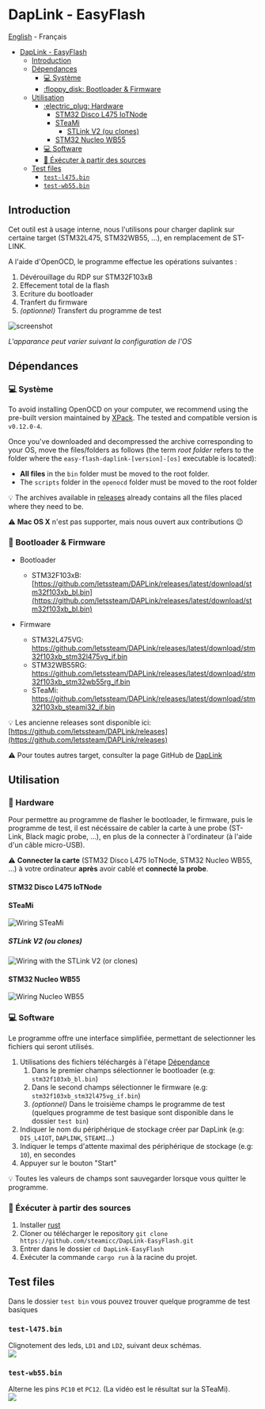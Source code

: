 # DapLink - EasyFlash

[English](README.md) - Français

- [DapLink - EasyFlash](#daplink---easyflash)
  - [Introduction](#introduction)
  - [Dépendances](#dépendances)
    - [:computer: Système](#computer-système)
    - [:floppy\_disk: Bootloader \& Firmware](#floppy_disk-bootloader--firmware)
  - [Utilisation](#utilisation)
    - [:electric\_plug: Hardware](#electric_plug-hardware)
      - [STM32 Disco L475 IoTNode](#stm32-disco-l475-iotnode)
      - [STeaMi](#steami)
        - [STLink V2 (ou clones)](#stlink-v2-ou-clones)
      - [STM32 Nucleo WB55](#stm32-nucleo-wb55)
    - [:computer: Software](#computer-software)
    - [:crab: Éxécuter à partir des sources](#crab-éxécuter-à-partir-des-sources)
  - [Test files](#test-files)
    - [`test-l475.bin`](#test-l475bin)
    - [`test-wb55.bin`](#test-wb55bin)


## Introduction
Cet outil est à usage interne, nous l'utilisons pour charger daplink sur certaine target (STM32L475, STM32WB55, ...), en remplacement de ST-LINK.

A l'aide d'OpenOCD, le programme effectue les opérations suivantes :
  1. Dévérouillage du RDP sur STM32F103xB
  2. Effecement total de la flash
  3. Ecriture du bootloader
  4. Tranfert du firmware
  5. _(optionnel)_ Transfert du programme de test 

![screenshot](doc/screenshot.png)

_L'apparance peut varier suivant la configuration de l'OS_

## Dépendances
### :computer: Système
To avoid installing OpenOCD on your computer, we recommend using the pre-built version maintained by [XPack](https://github.com/xpack-dev-tools/openocd-xpack/releases/tag/v0.12.0-4). The tested and compatible version is `v0.12.0-4`.

Once you've downloaded and decompressed the archive corresponding to your OS, move the files/folders as follows (the term _root folder_ refers to the folder where the `easy-flash-daplink-[version]-[os]` executable is located):
 - **All files** in the `bin` folder must be moved to the root folder.
 - The `scripts` folder in the `openocd` folder must be moved to the root folder
  
:bulb: The archives available in [releases](https://github.com/steamicc/DapLink-EasyFlash/releases) already contains all the files placed where they need to be.

:warning: **Mac OS X** n'est pas supporter, mais nous ouvert aux contributions :wink:

### :floppy_disk: Bootloader & Firmware
- Bootloader
  - STM32F103xB: [https://github.com/letssteam/DAPLink/releases/latest/download/stm32f103xb_bl.bin](https://github.com/letssteam/DAPLink/releases/latest/download/stm32f103xb_bl.bin)

- Firmware
  - STM32L475VG: [https://github.com/letssteam/DAPLink/releases/latest/download/stm32f103xb_stm32l475vg_if.bin
](https://github.com/letssteam/DAPLink/releases/latest/download/stm32f103xb_stm32l475vg_if.bin
)  
  - STM32WB55RG: [https://github.com/letssteam/DAPLink/releases/latest/download/stm32f103xb_stm32wb55rg_if.bin
](https://github.com/letssteam/DAPLink/releases/latest/download/stm32f103xb_stm32wb55rg_if.bin
)  
  - STeaMi: [https://github.com/letssteam/DAPLink/releases/latest/download/stm32f103xb_steami32_if.bin
](https://github.com/letssteam/DAPLink/releases/latest/download/stm32f103xb_steami32_if.bin
)

:bulb: Les ancienne releases sont disponible ici: [https://github.com/letssteam/DAPLink/releases](https://github.com/letssteam/DAPLink/releases)

:warning: Pour toutes autres target, consulter la page GitHub de [DapLink](https://github.com/ARMmbed/DAPLink)

## Utilisation

### :electric_plug: Hardware
Pour permettre au programme de flasher le bootloader, le firmware, puis le programme de test, il est nécéssaire de cabler la carte à une probe (ST-Link, Black magic probe, ...), en plus de la connecter à l'ordinateur (à l'aide d'un câble micro-USB).

:warning: **Connecter la carte** (STM32 Disco L475 IoTNode, STM32 Nucleo WB55, ...) à votre ordinateur **après** avoir cablé et **connecté la probe**.

#### STM32 Disco L475 IoTNode

#### STeaMi
![](doc/wiring_stlink_steami.png "Wiring STeaMi")

##### STLink V2 (ou clones)
![](doc/wiring_l475_stlinkv2.png "Wiring with the STLink V2 (or clones)")

#### STM32 Nucleo WB55
![](doc/wiring_stlink_nucleo.png "Wiring Nucleo WB55")

### :computer: Software
Le programme offre une interface simplifiée, permettant de selectionner les fichiers qui seront utilisés.

  1. Utilisations des fichiers téléchargés à l'étape [Dépendance](#floppy_disk-bootloader--firmware)
     1. Dans le premier champs sélectionner le bootloader (e.g: `stm32f103xb_bl.bin`)
     2. Dans le second champs sélectionner le firmware (e.g: `stm32f103xb_stm32l475vg_if.bin`)
     3. _(optionnel)_ Dans le troisième champs le programme de test (quelques programme de test basique sont disponible dans le dossier `test bin`)
  2. Indiquer le nom du périphérique de stockage créer par DapLink (e.g: `DIS_L4IOT`, `DAPLINK`, `STEAMI`...)
  3. Indiquer le temps d'attente maximal des périphérique de stockage (e.g: `10`), en secondes
  4. Appuyer sur le bouton "Start"

:bulb: Toutes les valeurs de champs sont sauvegarder lorsque vous quitter le programme.


### :crab: Éxécuter à partir des sources
1. Installer [rust](https://www.rust-lang.org/tools/install)
2. Cloner ou télécharger le repository `git clone https://github.com/steamicc/DapLink-EasyFlash.git`
3. Entrer dans le dossier `cd DapLink-EasyFlash`
4. Éxécuter la commande `cargo run` à la racine du projet.


## Test files
Dans le dossier `test bin` vous pouvez trouver quelque programme de test basiques 

### `test-l475.bin`
Clignotement des leds, `LD1` and `LD2`, suivant deux schémas.  
![](doc/test_l475.gif)

### `test-wb55.bin`
Alterne les pins `PC10` et `PC12`.  (La vidéo est le résultat sur la STeaMi).  
![](doc/test_steami.gif)